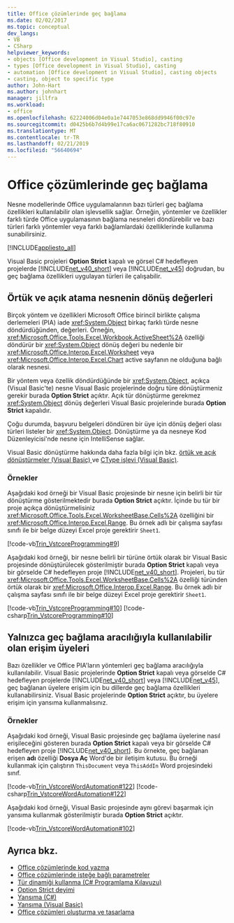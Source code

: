 ```yaml
---
title: Office çözümlerinde geç bağlama
ms.date: 02/02/2017
ms.topic: conceptual
dev_langs:
- VB
- CSharp
helpviewer_keywords:
- objects [Office development in Visual Studio], casting
- types [Office development in Visual Studio], casting
- automation [Office development in Visual Studio], casting objects
- casting, object to specific type
author: John-Hart
ms.author: johnhart
manager: jillfra
ms.workload:
- office
ms.openlocfilehash: 62224006d04e0a1e7447053e868dd9946f00c97e
ms.sourcegitcommit: d0425b6b7d4b99e17ca6ac0671282bc718f80910
ms.translationtype: MT
ms.contentlocale: tr-TR
ms.lasthandoff: 02/21/2019
ms.locfileid: "56640694"
---
```

# <a name="late-binding-in-office-solutions"></a>Office çözümlerinde geç bağlama
  Nesne modellerinde Office uygulamalarının bazı türleri geç bağlama özellikleri kullanılabilir olan işlevsellik sağlar. Örneğin, yöntemler ve özellikler farklı türde Office uygulamasının bağlama nesneleri döndürebilir ve bazı türleri farklı yöntemler veya farklı bağlamlardaki özelliklerinde kullanıma sunabilirsiniz.

 [!INCLUDE[appliesto_all](../vsto/includes/appliesto-all-md.md)]

 Visual Basic projeleri **Option Strict** kapalı ve görsel C# hedefleyen projelerde [!INCLUDE[net_v40_short](../sharepoint/includes/net-v40-short-md.md)] veya [!INCLUDE[net_v45](../vsto/includes/net-v45-md.md)] doğrudan, bu geç bağlama özellikleri uygulayan türleri ile çalışabilir.

## <a name="implicit-and-explicit-casting-of-object-return-values"></a>Örtük ve açık atama nesnenin dönüş değerleri
 Birçok yöntem ve özellikleri Microsoft Office birincil birlikte çalışma derlemeleri (PIA) iade <xref:System.Object> birkaç farklı türde nesne döndürdüğünden, değerleri. Örneğin, <xref:Microsoft.Office.Tools.Excel.Workbook.ActiveSheet%2A> özelliği döndürür bir <xref:System.Object> dönüş değeri bu nedenle bir <xref:Microsoft.Office.Interop.Excel.Worksheet> veya <xref:Microsoft.Office.Interop.Excel.Chart> active sayfanın ne olduğuna bağlı olarak nesnesi.

 Bir yöntem veya özellik döndürdüğünde bir <xref:System.Object>, açıkça (Visual Basic'te) nesne Visual Basic projelerinde doğru türe dönüştürmeniz gerekir burada **Option Strict** açıktır. Açık tür dönüştürme gerekmez <xref:System.Object> dönüş değerleri Visual Basic projelerinde burada **Option Strict** kapalıdır.

 Çoğu durumda, başvuru belgeleri döndüren bir üye için dönüş değeri olası türleri listeler bir <xref:System.Object>. Dönüştürme ya da nesneye Kod Düzenleyicisi'nde nesne için IntelliSense sağlar.

 Visual Basic dönüştürme hakkında daha fazla bilgi için bkz. [örtük ve açık dönüştürmeler &#40;Visual Basic&#41; ](/dotnet/visual-basic/programming-guide/language-features/data-types/implicit-and-explicit-conversions) ve [CType işlevi &#40;Visual Basic&#41;](/dotnet/visual-basic/language-reference/functions/ctype-function).

### <a name="examples"></a>Örnekler
 Aşağıdaki kod örneği bir Visual Basic projesinde bir nesne için belirli bir tür dönüştürme gösterilmektedir burada **Option Strict** açıktır. İçinde bu tür bir proje açıkça dönüştürmelisiniz <xref:Microsoft.Office.Tools.Excel.WorksheetBase.Cells%2A> özelliğini bir <xref:Microsoft.Office.Interop.Excel.Range>. Bu örnek adlı bir çalışma sayfası sınıfı ile bir belge düzeyi Excel proje gerektirir `Sheet1`.

 [!code-vb[Trin_VstcoreProgramming#9](../vsto/codesnippet/VisualBasic/Trin_VstcoreProgrammingExcelVB/Sheet1.vb#9)]

 Aşağıdaki kod örneği, bir nesne belirli bir türüne örtük olarak bir Visual Basic projesinde dönüştürülecek gösterilmiştir burada **Option Strict** kapalı veya bir görselde C# hedefleyen proje [!INCLUDE[net_v40_short](../sharepoint/includes/net-v40-short-md.md)]. Projeleri, bu tür <xref:Microsoft.Office.Tools.Excel.WorksheetBase.Cells%2A> özelliği türünden örtük olarak bir <xref:Microsoft.Office.Interop.Excel.Range>. Bu örnek adlı bir çalışma sayfası sınıfı ile bir belge düzeyi Excel proje gerektirir `Sheet1`.

 [!code-vb[Trin_VstcoreProgramming#10](../vsto/codesnippet/VisualBasic/Trin_VstcoreProgrammingExcelVB/Sheet1.vb#10)]
 [!code-csharp[Trin_VstcoreProgramming#10](../vsto/codesnippet/CSharp/Trin_VstcoreProgrammingExcelCS/Sheet1.cs#10)]

## <a name="access-members-that-are-available-only-through-late-binding"></a>Yalnızca geç bağlama aracılığıyla kullanılabilir olan erişim üyeleri
 Bazı özellikler ve Office PIA'ların yöntemleri geç bağlama aracılığıyla kullanılabilir. Visual Basic projelerinde **Option Strict** kapalı veya görselde C# hedefleyen projelerde [!INCLUDE[net_v40_short](../sharepoint/includes/net-v40-short-md.md)] veya [!INCLUDE[net_v45](../vsto/includes/net-v45-md.md)], geç bağlanan üyelere erişim için bu dillerde geç bağlama özellikleri kullanabilirsiniz. Visual Basic projelerinde **Option Strict** açıktır, bu üyelere erişim için yansıma kullanmalısınız.

### <a name="examples"></a>Örnekler
 Aşağıdaki kod örneği, Visual Basic projesinde geç bağlama üyelerine nasıl erişileceğini gösteren burada **Option Strict** kapalı veya bir görselde C# hedefleyen proje [!INCLUDE[net_v40_short](../sharepoint/includes/net-v40-short-md.md)]. Bu örnekte, geç bağlanan erişen **adı** özelliği **Dosya Aç** Word'de bir iletişim kutusu. Bu örneği kullanmak için çalıştırın `ThisDocument` veya `ThisAddIn` Word projesindeki sınıf.

 [!code-vb[Trin_VstcoreWordAutomation#122](../vsto/codesnippet/VisualBasic/Trin_VstcoreWordAutomationVB/ThisDocument.vb#122)]
 [!code-csharp[Trin_VstcoreWordAutomation#122](../vsto/codesnippet/CSharp/Trin_VstcoreWordAutomationCS/ThisDocument.cs#122)]

 Aşağıdaki kod örneği, Visual Basic projesinde aynı görevi başarmak için yansıma kullanmak gösterilmiştir burada **Option Strict** açıktır.

 [!code-vb[Trin_VstcoreWordAutomation#102](../vsto/codesnippet/VisualBasic/Trin_VstcoreWordAutomationVB/ThisDocument.vb#102)]

## <a name="see-also"></a>Ayrıca bkz.
- [Office çözümlerinde kod yazma](../vsto/writing-code-in-office-solutions.md)
- [Office çözümlerinde isteğe bağlı parametreler](../vsto/optional-parameters-in-office-solutions.md)
- [Tür dinamiği kullanma &#40;C&#35; Programlama Kılavuzu&#41;](/dotnet/csharp/programming-guide/types/using-type-dynamic)
- [Option Strict deyimi](/dotnet/visual-basic/language-reference/statements/option-strict-statement)
- [Yansıma (C#)](/dotnet/csharp/programming-guide/concepts/reflection)
- [Yansıma (Visual Basic)](/dotnet/visual-basic/programming-guide/concepts/reflection)
- [Office çözümleri oluşturma ve tasarlama](../vsto/designing-and-creating-office-solutions.md)
